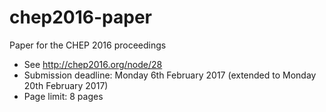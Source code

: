 # chep2016-paper
Paper for the CHEP 2016 proceedings

* See http://chep2016.org/node/28
* Submission deadline: Monday 6th February 2017 (extended to Monday 20th February 2017)
* Page limit: 8 pages